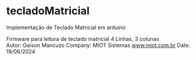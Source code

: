 # tecladoMatricial
Implementação de Teclado Matricial em arduino

Firmware para leitura de teclado matricial 4 Linhas, 3 colunas<br>
Autor: Geison Mancuzo
Company: MIOT Sistemas
www.miot.com.br
Date: 19/06/2024
